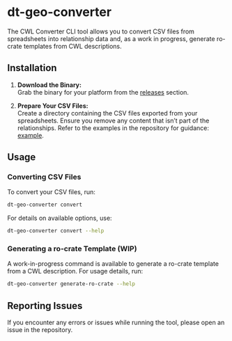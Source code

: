 # dt-geo-converter

The CWL Converter CLI tool allows you to convert CSV files from spreadsheets into relationship data and, as a work in progress, generate ro-crate templates from CWL descriptions.

## Installation

1. **Download the Binary:**  
   Grab the binary for your platform from the [releases](./releases) section.

2. **Prepare Your CSV Files:**  
   Create a directory containing the CSV files exported from your spreadsheets. Ensure you remove any content that isn’t part of the relationships. Refer to the examples in the repository for guidance: [example](./wp5).

## Usage

### Converting CSV Files

To convert your CSV files, run:

```bash
dt-geo-converter convert
```

For details on available options, use:

```bash
dt-geo-converter convert --help
```

### Generating a ro-crate Template (WIP)

A work-in-progress command is available to generate a ro-crate template from a CWL description. For usage details, run:

```bash
dt-geo-converter generate-ro-crate --help
```

## Reporting Issues

If you encounter any errors or issues while running the tool, please open an issue in the repository.
